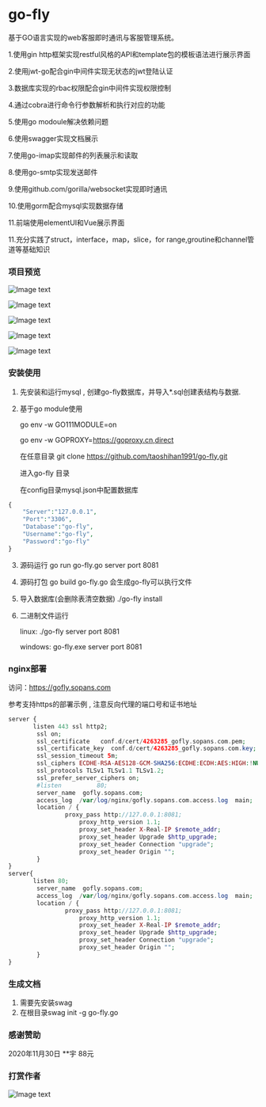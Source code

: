 # go-fly
基于GO语言实现的web客服即时通讯与客服管理系统。

1.使用gin http框架实现restful风格的API和template包的模板语法进行展示界面

2.使用jwt-go配合gin中间件实现无状态的jwt登陆认证

3.数据库实现的rbac权限配合gin中间件实现权限控制

4.通过cobra进行命令行参数解析和执行对应的功能

5.使用go modoule解决依赖问题

6.使用swagger实现文档展示

7.使用go-imap实现邮件的列表展示和读取

8.使用go-smtp实现发送邮件

9.使用github.com/gorilla/websocket实现即时通讯

10.使用gorm配合mysql实现数据存储

11.前端使用elementUI和Vue展示界面

11.充分实践了struct，interface，map，slice，for range,groutine和channel管道等基础知识

### 项目预览

![Image text](https://img2020.cnblogs.com/blog/726254/202009/726254-20200902141655838-534372058.jpg)

![Image text](https://img2020.cnblogs.com/blog/726254/202009/726254-20200902141707515-1201702349.jpg)

![Image text](https://img2020.cnblogs.com/blog/726254/202009/726254-20200902141723679-927777888.png)

![Image text](https://img2020.cnblogs.com/blog/726254/202009/726254-20200902141736713-1155907367.jpg)

![Image text](https://img2020.cnblogs.com/blog/726254/202009/726254-20200902141745935-1312775469.jpg)


### 安装使用


1. 先安装和运行mysql , 创建go-fly数据库，并导入*.sql创建表结构与数据.

2. 基于go module使用

   go env -w GO111MODULE=on
   
   go env -w GOPROXY=https://goproxy.cn,direct
   
   在任意目录 git clone https://github.com/taoshihan1991/go-fly.git
   
   进入go-fly 目录
   
   在config目录mysql.json中配置数据库
```php
{
	"Server":"127.0.0.1",
	"Port":"3306",
	"Database":"go-fly",
	"Username":"go-fly",
	"Password":"go-fly"
}
```


3. 源码运行 go run go-fly.go server port 8081

4. 源码打包 go build go-fly.go 会生成go-fly可以执行文件

5. 导入数据库(会删除表清空数据) ./go-fly install

6. 二进制文件运行
 
   linux:   ./go-fly server port 8081
   
   windows: go-fly.exe server port 8081 

### nginx部署

访问：https://gofly.sopans.com

参考支持https的部署示例 , 注意反向代理的端口号和证书地址

```php
server {
       listen 443 ssl http2;
        ssl on;
        ssl_certificate   conf.d/cert/4263285_gofly.sopans.com.pem;
        ssl_certificate_key  conf.d/cert/4263285_gofly.sopans.com.key;
        ssl_session_timeout 5m;
        ssl_ciphers ECDHE-RSA-AES128-GCM-SHA256:ECDHE:ECDH:AES:HIGH:!NULL:!aNULL:!MD5:!ADH:!RC4;
        ssl_protocols TLSv1 TLSv1.1 TLSv1.2;
        ssl_prefer_server_ciphers on;
        #listen          80; 
        server_name  gofly.sopans.com;
        access_log  /var/log/nginx/gofly.sopans.com.access.log  main;
        location / {
                proxy_pass http://127.0.0.1:8081;
                    proxy_http_version 1.1;
                    proxy_set_header X-Real-IP $remote_addr;
                    proxy_set_header Upgrade $http_upgrade;
                    proxy_set_header Connection "upgrade";
                    proxy_set_header Origin "";
        }
}
server{
       listen 80;
        server_name  gofly.sopans.com;
        access_log  /var/log/nginx/gofly.sopans.com.access.log  main;
        location / {
                proxy_pass http://127.0.0.1:8081;
                    proxy_http_version 1.1;
                    proxy_set_header X-Real-IP $remote_addr;
                    proxy_set_header Upgrade $http_upgrade;
                    proxy_set_header Connection "upgrade";
                    proxy_set_header Origin "";
        }
}
```

### 生成文档

1. 需要先安装swag
2. 在根目录swag init -g go-fly.go
### 感谢赞助
2020年11月30日 **宇  88元

### 打赏作者
![Image text](https://img2020.cnblogs.com/blog/726254/202010/726254-20201027110550478-1779816342.jpg)
